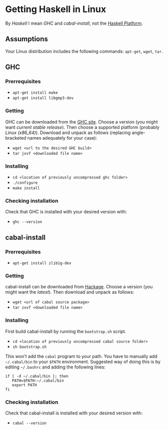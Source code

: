 # Getting Haskell in Linux

By _Haskell_ I mean _GHC_ and _cabal-install_, not the
[Haskell Platform](https://www.haskell.org/platform).

## Assumptions

Your Linux distribution includes the following commands:
`apt-get`, `wget`, `tar`.

## GHC

### Prerrequisites

* `apt-get install make`
* `apt-get install libgmp3-dev`

### Getting

GHC can be downloaded from the [GHC site](http://www.haskell.org/ghc/download).
Choose a version (you might want _current stable release_). Then choose
a supported platform (probably *Linux (x86_64)*). Download and unpack as
follows (replacing angle-bracketed names adequately for your case):

* `wget <url to the desired GHC build>`
* `tar jxvf <downloaded file name>`

### Installing

* `cd <location of previously uncompressed ghc folder>`
* `./configure`
* `make install`

### Checking installation

Check that GHC is installed with your desired version with:

* `ghc --version`

## cabal-install

### Prerrequisites

* `apt-get install zlib1g-dev`

### Getting

cabal-install can be downloaded from [Hackage](http://hackage.haskell.org/package/cabal-install).
Choose a version (you might want the _latest_). Then download and unpack as follows:

* `wget <url of cabal source package>`
* `tar zxvf <downloaded file name>`

### Installing

First build cabal-install by running the `bootstrap.sh` script.

* `cd <location of previously uncompressed cabal source folder>`
* `sh bootstrap.sh`

This won't add the `cabal` program to your path. You have to manually add `~/.cabal/bin` to your `$PATH`
environment. Suggested way of doing this is by editing `~/.bashrc` and adding the following lines:

    if [ -d ~/.cabal/bin ]; then
       PATH=$PATH:~/.cabal/bin
       export PATH
    fi

### Checking installation

Check that cabal-install is installed with your desired version with:

* `cabal --version`
